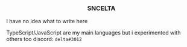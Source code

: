 ### <p align="center">SNCELTA</p>

I have no idea what to write here 

TypeScript/JavaScript are my main languages but i experimented with others too
discord: ```delta#3012```

